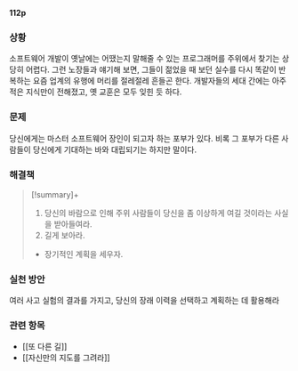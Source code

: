 **112p**

### 상황
소프트웨어 개발이 옛날에는 어땠는지 말해줄 수 있는 프로그래머를 주위에서 찾기는 상당히 어렵다. 그런 노장들과 얘기해 보면, 그들이 젊었을 때 보던 실수를 다시 똑같이 반복하는 요즘 업계의 유행에 머리를 절레절레 흔들곤 한다. 개발자들의 세대 간에는 아주 적은 지식만이 전해졌고, 옛 교훈은 모두 잊힌 듯 하다.

### 문제
당신에게는 마스터 소프트웨어 장인이 되고자 하는 포부가 있다. 비록 그 포부가 다른 사람들이 당신에게 기대하는 바와 대립되기는 하지만 말이다.

### 해결책
> [!summary]+ 
> 1. 당신의 바람으로 인해 주위 사람들이 당신을 좀 이상하게 여길 것이라는 사실을 받아들여라.
> 2. 길게 보아라.
> 
> + 장기적인 계획을 세우자.

### 실천 방안
여러 사고 실험의 결과를 가지고, 당신의 장래 이력을 선택하고 계획하는 데 활용해라

### 관련 항목
+ [[또 다른 길]]
+ [[자신만의 지도를 그려라]]